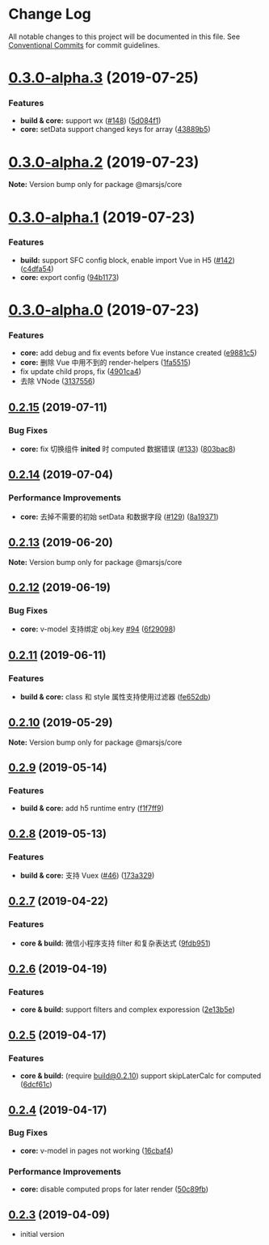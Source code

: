 # Change Log

All notable changes to this project will be documented in this file.
See [Conventional Commits](https://conventionalcommits.org) for commit guidelines.

# [0.3.0-alpha.3](https://github.com/max-team/Mars/compare/@marsjs/core@0.3.0-alpha.2...@marsjs/core@0.3.0-alpha.3) (2019-07-25)


### Features

* **build & core:** support wx ([#148](https://github.com/max-team/Mars/issues/148)) ([5d084f1](https://github.com/max-team/Mars/commit/5d084f1))
* **core:** setData support changed keys for array ([43889b5](https://github.com/max-team/Mars/commit/43889b5))




# [0.3.0-alpha.2](https://github.com/max-team/Mars/compare/@marsjs/core@0.3.0-alpha.1...@marsjs/core@0.3.0-alpha.2) (2019-07-23)

**Note:** Version bump only for package @marsjs/core



# [0.3.0-alpha.1](https://github.com/max-team/Mars/compare/@marsjs/core@0.3.0-alpha.0...@marsjs/core@0.3.0-alpha.1) (2019-07-23)

### Features

* **build:** support SFC config block, enable import Vue in H5 ([#142](https://github.com/max-team/Mars/issues/142)) ([c4dfa54](https://github.com/max-team/Mars/commit/c4dfa54))
* **core:** export config ([94b1173](https://github.com/max-team/Mars/commit/94b1173))




# [0.3.0-alpha.0](https://github.com/max-team/Mars/compare/@marsjs/core@0.2.15...@marsjs/core@0.3.0-alpha.1) (2019-07-23)

### Features

* **core:** add debug and fix events before Vue instance created ([e9881c5](https://github.com/max-team/Mars/commit/e9881c5))
* **core:** 删除 Vue 中用不到的 render-helpers ([1fa5515](https://github.com/max-team/Mars/commit/1fa5515))
* fix update child props, fix ([4901ca4](https://github.com/max-team/Mars/commit/4901ca4))
* 去除 VNode ([3137556](https://github.com/max-team/Mars/commit/3137556))



## [0.2.15](https://github.com/max-team/Mars/compare/@marsjs/core@0.2.14...@marsjs/core@0.2.15) (2019-07-11)


### Bug Fixes

* **core:** fix 切换组件 __inited__ 时 computed 数据错误 ([#133](https://github.com/max-team/Mars/issues/133)) ([803bac8](https://github.com/max-team/Mars/commit/803bac8))





## [0.2.14](https://github.com/max-team/Mars/compare/@marsjs/core@0.2.13...@marsjs/core@0.2.14) (2019-07-04)


### Performance Improvements

* **core:** 去掉不需要的初始 setData 和数据字段 ([#129](https://github.com/max-team/Mars/issues/129)) ([8a19371](https://github.com/max-team/Mars/commit/8a19371))




## [0.2.13](https://github.com/max-team/Mars/compare/@marsjs/core@0.2.12...@marsjs/core@0.2.13) (2019-06-20)

**Note:** Version bump only for package @marsjs/core



## [0.2.12](https://github.com/max-team/Mars/compare/@marsjs/core@0.2.11...@marsjs/core@0.2.12) (2019-06-19)


### Bug Fixes

* **core:** v-model 支持绑定 obj.key [#94](https://github.com/max-team/Mars/issues/94) ([6f29098](https://github.com/max-team/Mars/commit/6f29098))





## [0.2.11](https://github.com/max-team/Mars/compare/@marsjs/core@0.2.10...@marsjs/core@0.2.11) (2019-06-11)


### Features

* **build & core:** class 和 style 属性支持使用过滤器 ([fe652db](https://github.com/max-team/Mars/commit/fe652db))





## [0.2.10](https://github.com/max-team/Mars/compare/@marsjs/core@0.2.9...@marsjs/core@0.2.10) (2019-05-29)

**Note:** Version bump only for package @marsjs/core





## [0.2.9](https://github.com/max-team/Mars/compare/@marsjs/core@0.2.8...@marsjs/core@0.2.9) (2019-05-14)


### Features

* **build & core:** add h5 runtime entry ([f1f7ff9](https://github.com/max-team/Mars/commit/f1f7ff9))





## [0.2.8](https://github.com/max-team/Mars/compare/@marsjs/core@0.2.7...@marsjs/core@0.2.8) (2019-05-13)


### Features

* **build & core:** 支持 Vuex ([#46](https://github.com/max-team/Mars/issues/46)) ([173a329](https://github.com/max-team/Mars/commit/173a329))





## [0.2.7](https://github.com/max-team/Mars/compare/@marsjs/core@0.2.6...@marsjs/core@0.2.7) (2019-04-22)


### Features

* **core & build:** 微信小程序支持 filter 和复杂表达式 ([9fdb951](https://github.com/max-team/Mars/commit/9fdb951))





## [0.2.6](https://github.com/max-team/Mars/compare/@marsjs/core@0.2.5...@marsjs/core@0.2.6) (2019-04-19)


### Features

* **core & build:** support filters and complex exporession ([2e13b5e](https://github.com/max-team/Mars/commit/2e13b5e))



## [0.2.5](https://github.com/max-team/Mars/compare/@marsjs/core@0.2.4...@marsjs/core@0.2.5) (2019-04-17)


### Features

* **core & build:** (require build@0.2.10) support skipLaterCalc for computed ([6dcf61c](https://github.com/max-team/Mars/commit/6dcf61c))



## [0.2.4](https://github.com/max-team/Mars/compare/@marsjs/core@0.2.3...@marsjs/core@0.2.4) (2019-04-17)


### Bug Fixes

* **core:** v-model in pages not working ([16cbaf4](https://github.com/max-team/Mars/commit/16cbaf4))


### Performance Improvements

* **core:** disable computed props for later render ([50c89fb](https://github.com/max-team/Mars/commit/50c89fb))



## [0.2.3](https://github.com/max-team/Mars/compare/@marsjs/core@0.2.3...@marsjs/core@0.2.3) (2019-04-09)

- initial version
